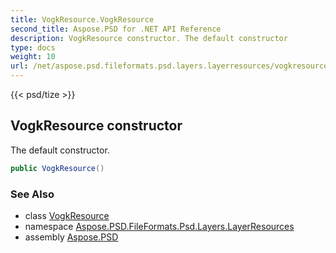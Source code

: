 ```yaml
---
title: VogkResource.VogkResource
second_title: Aspose.PSD for .NET API Reference
description: VogkResource constructor. The default constructor
type: docs
weight: 10
url: /net/aspose.psd.fileformats.psd.layers.layerresources/vogkresource/vogkresource/
---
```

{{< psd/tize >}}
## VogkResource constructor

The default constructor.

```csharp
public VogkResource()
```

### See Also

* class [VogkResource](../)
* namespace [Aspose.PSD.FileFormats.Psd.Layers.LayerResources](../../vogkresource/)
* assembly [Aspose.PSD](../../../)



